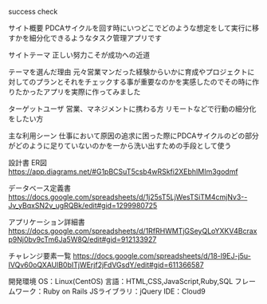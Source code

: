 success check

サイト概要
PDCAサイクルを回す時にいつどこでどのような想定をして実行に移すかを細分化できるようなタスク管理アプリです

サイトテーマ
正しい努力こそが成功への近道

テーマを選んだ理由
元々営業マンだった経験からいかに育成やプロジェクトに対してのプランとそれをチェックする事が重要なのかを実感したのでその時に作りたかったアプリを実際に作ってみました

ターゲットユーザ
営業、マネジメントに携わる方 リモートなどで行動の細分化をしたい方

主な利用シーン
仕事において原因の追求に困った際にPDCAサイクルのどの部分がどのように足りていないのかを一から洗い出すための手段として使う

設計書
ER図 https://app.diagrams.net/#G1pBCSuT5csb4wRSkfi2XEbhIMIm3godmf

データベース定義書 https://docs.google.com/spreadsheets/d/1j25sT5LjWesTSiTM4cmjNv3--Jv_yBqxSN2v_ugRQBk/edit#gid=1299980725

アプリケーション詳細書 https://docs.google.com/spreadsheets/d/1RfRHWMTjGSeyQLoYXKV4Bcraxp9Nj0bv9cTm6Ja5W8Q/edit#gid=912133927

チャレンジ要素一覧
https://docs.google.com/spreadsheets/d/18-l9EJ-j5u-IVQv60oQXAUlB0bITjWErjf2jFdVGsdY/edit#gid=611366587

開発環境
OS：Linux(CentOS)
言語：HTML,CSS,JavaScript,Ruby,SQL
フレームワーク：Ruby on Rails
JSライブラリ：jQuery
IDE：Cloud9
